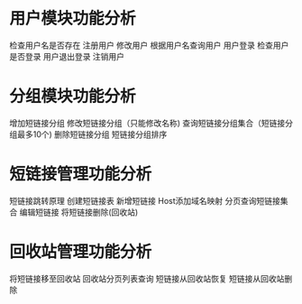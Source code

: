# 用户模块功能分析
检查用户名是否存在
注册用户
修改用户
根据用户名查询用户
用户登录
检查用户是否登录
用户退出登录
注销用户

# 分组模块功能分析
增加短链接分组
修改短链接分组（只能修改名称)
查询短链接分组集合（短链接分组最多10个)
删除短链接分组
短链接分组排序
# 短链接管理功能分析
短链接跳转原理
创建短链接表
新增短链接
Host添加域名映射
分页查询短链接集合
编辑短链接
将短链接删除(回收站)

# 回收站管理功能分析
将短链接移至回收站
回收站分页列表查询
短链接从回收站恢复
短链接从回收站删除
